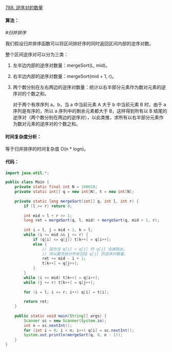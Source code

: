 [788. 逆序对的数量](https://www.acwing.com/problem/content/790/)

#### 算法：

*#归并排序*

我们假设归并排序函数可以将区间排好序的同时返回区间内部的逆序对数。

整个区间逆序对可以分为三类：

1. 左半边内部的逆序对数量：mergeSort(L, mid)。
2. 右半边内部的逆序对数量：mergeSort(mid + 1, r)。
3. 两个数分别在左右两边的逆序对数量：统计以右半部分元素作为数对元素的逆序对的个数之和。

   对于两个有序序列 a，b，当 a 中当前元素 A 大于 b 中当前元素 B 时，由于 a 序列是有序的，所以 a 序列中的剩余元素都大于 B，这样得到所有以 B 结尾的逆序对（两个数分别在两边的逆序对），以此类推，求所有以右半部分元素作为数对元素的逆序对的个数之和。

#### 时间复杂度分析：

等于归并排序的时间复杂度 O(n * logn)。

#### 代码：

```java
import java.util.*;

public class Main {
    private static final int N = 100010;
    private static int[] q = new int[N], t = new int[N];
    
    private static long mergeSort(int[] q, int l, int r) {
        if (l >= r) return 0;
        
        int mid = l + r >> 1;
        long ret = mergeSort(q, l, mid) + mergeSort(q, mid + 1, r);
        
        int i = l, j = mid + 1, k = l;
        while (i <= mid && j <= r) {
            if (q[i] <= q[j]) t[k++] = q[i++];
            else {
                // 因为当 q[i] > q[j] 时 q[j] 会被取出，
                // 所以要先统计所有包括 q[j] 的逆序对数量。
                ret += mid - i + 1;
                t[k++] = q[j++];
            }
        }
        while (i <= mid) t[k++] = q[i++];
        while (j <= r) t[k++] = q[j++];
        
        for (i = l; i <= r; i++) q[i] = t[i];
        
        return ret;
    }
    
    public static void main(String[] args) {
        Scanner sc = new Scanner(System.in);
        int n = sc.nextInt();
        for (int i = 0; i < n; i++) q[i] = sc.nextInt();
        System.out.println(mergeSort(q, 0, n - 1));
    }
}
```
